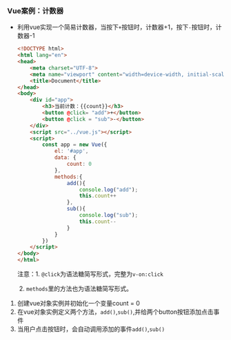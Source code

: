 ### Vue案例：计数器

- 利用vue实现一个简易计数器，当按下`+`按钮时，计数器+1，按下`-`按钮时，计数器-1

  ```html
  <!DOCTYPE html>
  <html lang="en">
  <head>
      <meta charset="UTF-8">
      <meta name="viewport" content="width=device-width, initial-scale=1.0">
      <title>Document</title>
  </head>
  <body>
      <div id="app">
          <h3>当前计数：{{count}}</h3>
          <button @click= "add">+</button>
          <button @click = "sub">-</button>
      </div>
      <script src="../vue.js"></script>
      <script>
          const app = new Vue({
              el: '#app',
              data: {
                  count: 0
              },
              methods:{
                  add(){
                      console.log("add");
                      this.count++
                  },
                  sub(){
                      console.log("sub");
                      this.count--
                  }
              }
          })
      </script>
  </body>
  </html>
  ```

  注意：1.  `@click`为语法糖简写形式，完整为`v-on:click`

  ​			2. `methods`里的方法也为语法糖简写形式。

1. 创建vue对象实例并初始化一个变量count = 0
2. 在vue对象实例定义两个方法，`add()`,`sub()`,并给两个button按钮添加点击事件
3. 当用户点击按钮时，会自动调用添加的事件`add()`,`sub()`

